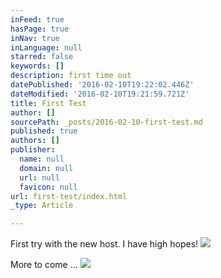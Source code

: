 ```yaml
---
inFeed: true
hasPage: true
inNav: true
inLanguage: null
starred: false
keywords: []
description: first time out
datePublished: '2016-02-10T19:22:02.446Z'
dateModified: '2016-02-10T19:21:59.721Z'
title: First Test
author: []
sourcePath: _posts/2016-02-10-first-test.md
published: true
authors: []
publisher:
  name: null
  domain: null
  url: null
  favicon: null
url: first-test/index.html
_type: Article

---
```

First try with the new host. I have high hopes!
![](https://s3-us-west-2.amazonaws.com/the-grid-img/p/4d2ec6755cde9e118997e51eb820f403f49820a9.jpg)

More to come ...
![](https://s3-us-west-2.amazonaws.com/the-grid-img/p/e75350d4dc90202bb65f4b07ef559cfed8d34bc9.jpg)